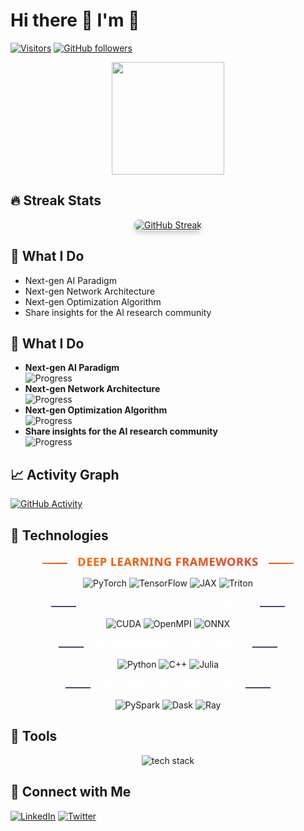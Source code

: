 # Hi there 👋 I'm 🤖

[![Visitors](https://komarev.com/ghpvc/?username=matrix-net&label=Profile%20views&color=0e75b6&style=flat)](https://github.com/matrix-net)
[![GitHub followers](https://img.shields.io/github/followers/matrix-net?style=social)](https://github.com/matrix-net)

<p align="center">
  <a href="https://github.com/matrix-net">
    <img height="180em" src="https://github-readme-stats.vercel.app/api?username=matrix-net&show_icons=true&theme=radical&count_private=true"/>
<!--     <img height="180em" src="https://github-readme-stats.vercel.app/api/top-langs/?username=matrix-net&layout=compact&theme=radical"/> -->
  </a>
</p>

## 🔥 Streak Stats
<div align="center">
  <a href="https://github.com/matrix-net">
    <img 
      src="https://streak-stats.demolab.com/?user=matrix-net&theme=radical" 
      alt="GitHub Streak" 
      style="box-shadow: 0 4px 8px rgba(0,0,0,0.2); border-radius: 8px;"
      onmouseover="this.style.transform='scale(1.02)'; this.style.transition='transform 0.3s ease';"
      onmouseout="this.style.transform='scale(1)';"
    >
  </a>
</div>

## 🚀 What I Do

- Next-gen AI Paradigm
- Next-gen Network Architecture
- Next-gen Optimization Algorithm
- Share insights for the AI research community

## 🚀 What I Do
- **Next-gen AI Paradigm**  
  ![Progress](https://progress-bar.dev/80/?title=Research&color=ff6f00)
- **Next-gen Network Architecture**  
  ![Progress](https://progress-bar.dev/90/?title=Design&color=ee4c2c)
- **Next-gen Optimization Algorithm**  
  ![Progress](https://progress-bar.dev/75/?title=Development&color=76b900)
- **Share insights for the AI research community**  
  ![Progress](https://progress-bar.dev/100/?title=Sharing&color=028cf0)
  

## 📈 Activity Graph
[![GitHub Activity](https://github-readme-activity-graph.vercel.app/graph?username=matrix-net&theme=github-compact)](https://github.com/matrix-net)


## 🧠 Technologies
<p align="center">
  <span style="display:inline-block; width:40px; height:2px; background:linear-gradient(90deg, #FF6F00, #EE4C2C); margin:0 12px; vertical-align: middle;"></span>
  <strong style="
    font-size: 1.3em;
    font-family: 'Segoe UI', Tahoma, sans-serif;
    letter-spacing: 0.5px;
    background: linear-gradient(90deg, #FF6F00, #EE4C2C);
    -webkit-background-clip: text;
    -webkit-text-fill-color: transparent;
    text-shadow: 0 2px 4px rgba(0,0,0,0.1);
  ">DEEP LEARNING FRAMEWORKS</strong>
  <span style="display:inline-block; width:40px; height:2px; background:linear-gradient(90deg, #EE4C2C, #FF6F00); margin:0 12px; vertical-align: middle;"></span>
</p>
<p align="center">
  <img src="https://img.shields.io/badge/PyTorch-EE4C2C?style=flat&logo=pytorch&logoColor=333333" alt="PyTorch">
  <img src="https://img.shields.io/badge/TensorFlow-FF6F00?style=flat&logo=tensorflow&logoColor=333333" alt="TensorFlow">
  <img src="https://img.shields.io/badge/JAX-F3745D?style=flat&logo=jax&logoColor=333333" alt="JAX">
  <img src="https://img.shields.io/badge/Triton-FF6F00?style=flat&logoColor=333333" alt="Triton">
</p>

<p align="center">
  <span style="display:inline-block; width:40px; height:2px; background:#4a4a6a; margin:0 10px;"></span>
  <strong style="color: #fff; font-size: 1.2em;">ACCELERATION & DEPLOYMENT</strong>
  <span style="display:inline-block; width:40px; height:2px; background:#4a4a6a; margin:0 10px;"></span>
</p>
<p align="center">
  <img src="https://img.shields.io/badge/CUDA-76B900?style=flat&logo=nvidia&logoColor=333333" alt="CUDA">
  <img src="https://img.shields.io/badge/OpenMPI-76B900?style=flat&logoColor=333333" alt="OpenMPI">
  <img src="https://img.shields.io/badge/ONNX-76B900?style=flat&logo=onnx&logoColor=333333" alt="ONNX">
</p>

<p align="center">
  <span style="display:inline-block; width:40px; height:2px; background:#4a4a6a; margin:0 10px;"></span>
  <strong style="color: #fff; font-size: 1.2em;">PROGRAMMING LANGUAGES</strong>
  <span style="display:inline-block; width:40px; height:2px; background:#4a4a6a; margin:0 10px;"></span>
</p>
<p align="center">
  <img src="https://img.shields.io/badge/Python-9558B2?style=flat&logo=python&logoColor=333333" alt="Python">
  <img src="https://img.shields.io/badge/C++-9558B2?style=flat&logo=c%2B%2B&logoColor=333333" alt="C++">
  <img src="https://img.shields.io/badge/Julia-9558B2?style=flat&logo=julia&logoColor=333333" alt="Julia">
</p>

<p align="center">
  <span style="display:inline-block; width:40px; height:2px; background:#4a4a6a; margin:0 10px;"></span>
  <strong style="color: #fff; font-size: 1.2em;">DISTRIBUTED COMPUTING</strong>
  <span style="display:inline-block; width:40px; height:2px; background:#4a4a6a; margin:0 10px;"></span>
</p>
<p align="center">
  <img src="https://img.shields.io/badge/PySpark-028CF0?style=flat&logo=apachespark&logoColor=333333" alt="PySpark">
  <img src="https://img.shields.io/badge/Dask-028CF0?style=flat&logo=dask&logoColor=333333" alt="Dask">
  <img src="https://img.shields.io/badge/Ray-028CF0?style=flat&logo=ray&logoColor=333333" alt="Ray">
</p>

## 🔧 Tools
<p align="center">
  <img src="https://skillicons.dev/icons?i=react,nodejs,java,docker,git,github,linux" alt="tech stack" />
</p>

## 🤝 Connect with Me
[![LinkedIn](https://img.shields.io/badge/LinkedIn-0077B5?style=flat&logo=linkedin&logoColor=white)](https://linkedin.com/in/[YOUR_PROFILE])
[![Twitter](https://img.shields.io/badge/Twitter-1DA1F2?style=flat&logo=twitter&logoColor=white)](https://twitter.com/[YOUR_HANDLE])
